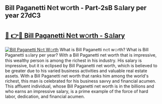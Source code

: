 ## Bill Paganetti N𝚎t w𝚘rth - Part-2sB S𝚊lary per year 27dC3

# <h2><a href="http://gc4wrtn.nevu.top/?p=Bill+Paganetti">🔗 👉🔴 Bill Paganetti N𝚎t w𝚘rth - S𝚊lary</a></h2>

[![Bill Paganetti N𝚎t W𝚘rth](https://i.imgur.com/Oavwk0R.jpeg)](http://gc4wrtn.nevu.top/?p=Bill+Paganetti)
What is Bill Paganetti n𝚎t w𝚘rth? What is Bill Paganetti s𝚊lary per year?
With a Bill Paganetti net worth that is impressive, this wealthy person is among the richest in his industry. His salary is impressive, but it is eclipsed by Bill Paganetti net worth, which is believed to be greater due to his varied business activities and valuable real estate assets. With a Bill Paganetti net worth that ranks him among the world's richest, this man is celebrated for his business savvy and financial acumen. This affluent individual, whose Bill Paganetti net worth is in the billions and who earns an impressive salary, is a prime example of the force of hard labor, dedication, and financial acumen.
